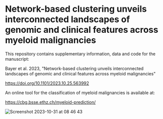 # Network-based clustering unveils interconnected landscapes of genomic and clinical features across myeloid malignancies

This repository contains supplementary information, data and code for the manuscript:

Bayer et al. 2023, "Network-based clustering unveils interconnected landscapes of genomic and clinical features across myeloid malignancies"

https://doi.org/10.1101/2023.10.25.563992

An online tool for the classification of myeloid malignancies is available at:

https://cbg.bsse.ethz.ch/myeloid-prediction/


![Screenshot 2023-10-31 at 08 46 43](https://github.com/cbg-ethz/myeloid-clustering/assets/38718986/b3a6c5a6-0bf1-491a-a496-e86c5dd58b76)
